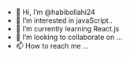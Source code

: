 - 👋 Hi, I’m @habibollahi24
- 👀 I’m interested in javaScript..
- 🌱 I’m currently learning React.js
- 💞️ I’m looking to collaborate on ...
- 📫 How to reach me ...

<!---
habibollahi24/habibollahi24 is a ✨ special ✨ repository because its `README.md` (this file) appears on your GitHub profile.
You can click the Preview link to take a look at your changes.
--->
